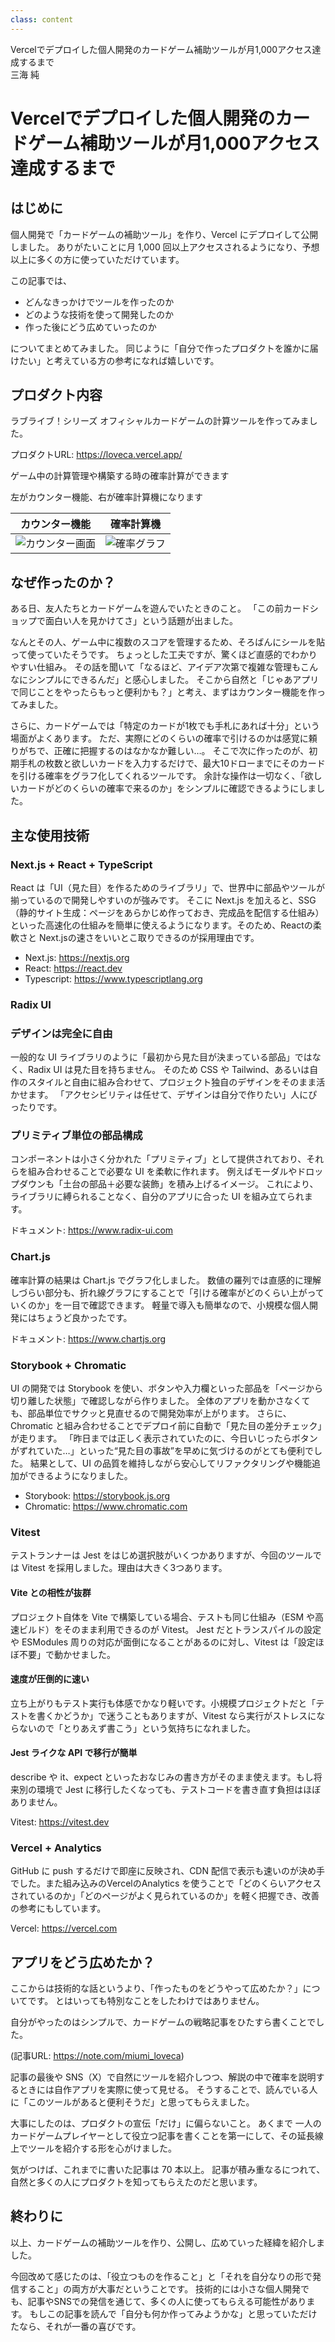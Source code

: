 ```yaml
---
class: content
---
```


<!-- markdownlint-disable MD041 -->
<div class="doc-header">
  <div class="doc-title">Vercelでデプロイした個人開発のカードゲーム補助ツールが月1,000アクセス達成するまで</div>
  <div class="doc-author">三海 純</div>
</div>

<!-- markdownlint-disable MD034 -->
# Vercelでデプロイした個人開発のカードゲーム補助ツールが月1,000アクセス達成するまで

## はじめに

個人開発で「カードゲームの補助ツール」を作り、Vercel にデプロイして公開しました。
ありがたいことに月 1,000 回以上アクセスされるようになり、予想以上に多くの方に使っていただけています。

この記事では、

- どんなきっかけでツールを作ったのか
- どのような技術を使って開発したのか
- 作った後にどう広めていったのか

についてまとめてみました。
同じように「自分で作ったプロダクトを誰かに届けたい」と考えている方の参考になれば嬉しいです。

## プロダクト内容

ラブライブ！シリーズ オフィシャルカードゲームの計算ツールを作ってみました。

プロダクトURL: https://loveca.vercel.app/

ゲーム中の計算管理や構築する時の確率計算ができます

左がカウンター機能、右が確率計算機になります

|カウンター機能|確率計算機|
| --- | --- |
| <img src="./images_mikai/counter.png"  alt="カウンター画面"> | <img src="./images_mikai/graph.png"  alt="確率グラフ"> |

## なぜ作ったのか？

ある日、友人たちとカードゲームを遊んでいたときのこと。
「この前カードショップで面白い人を見かけてさ」という話題が出ました。

なんとその人、ゲーム中に複数のスコアを管理するため、そろばんにシールを貼って使っていたそうです。
ちょっとした工夫ですが、驚くほど直感的でわかりやすい仕組み。
その話を聞いて「なるほど、アイデア次第で複雑な管理もこんなにシンプルにできるんだ」と感心しました。
そこから自然と「じゃあアプリで同じことをやったらもっと便利かも？」と考え、まずはカウンター機能を作ってみました。

さらに、カードゲームでは「特定のカードが1枚でも手札にあれば十分」という場面がよくあります。
ただ、実際にどのくらいの確率で引けるのかは感覚に頼りがちで、正確に把握するのはなかなか難しい…。
そこで次に作ったのが、初期手札の枚数と欲しいカードを入力するだけで、最大10ドローまでにそのカードを引ける確率をグラフ化してくれるツールです。
余計な操作は一切なく、「欲しいカードがどのくらいの確率で来るのか」をシンプルに確認できるようにしました。

## 主な使用技術

### Next.js + React + TypeScript

React は「UI（見た目）を作るためのライブラリ」で、世界中に部品やツールが揃っているので開発しやすいのが強みです。
そこに Next.js を加えると、SSG（静的サイト生成：ページをあらかじめ作っておき、完成品を配信する仕組み）といった高速化の仕組みを簡単に使えるようになります。そのため、Reactの柔軟さと Next.jsの速さをいいとこ取りできるのが採用理由です。

- Next.js: https://nextjs.org
- React: https://react.dev
- Typescript: https://www.typescriptlang.org

### Radix UI

### デザインは完全に自由

一般的な UI ライブラリのように「最初から見た目が決まっている部品」ではなく、Radix UI は見た目を持ちません。
そのため CSS や Tailwind、あるいは自作のスタイルと自由に組み合わせて、プロジェクト独自のデザインをそのまま活かせます。
「アクセシビリティは任せて、デザインは自分で作りたい」人にぴったりです。

### プリミティブ単位の部品構成

コンポーネントは小さく分かれた「プリミティブ」として提供されており、それらを組み合わせることで必要な UI を柔軟に作れます。
例えばモーダルやドロップダウンも「土台の部品＋必要な装飾」を積み上げるイメージ。
これにより、ライブラリに縛られることなく、自分のアプリに合った UI を組み立てられます。

ドキュメント: https://www.radix-ui.com

### Chart.js

確率計算の結果は Chart.js でグラフ化しました。
数値の羅列では直感的に理解しづらい部分も、折れ線グラフにすることで「引ける確率がどのくらい上がっていくのか」を一目で確認できます。
軽量で導入も簡単なので、小規模な個人開発にはちょうど良かったです。

ドキュメント: https://www.chartjs.org

### Storybook + Chromatic

UI の開発では Storybook を使い、ボタンや入力欄といった部品を「ページから切り離した状態」で確認しながら作りました。
全体のアプリを動かさなくても、部品単位でサクッと見直せるので開発効率が上がります。
さらに、Chromatic と組み合わせることでデプロイ前に自動で「見た目の差分チェック」が走ります。
「昨日までは正しく表示されていたのに、今日いじったらボタンがずれていた…」といった“見た目の事故”を早めに気づけるのがとても便利でした。
結果として、UI の品質を維持しながら安心してリファクタリングや機能追加ができるようになりました。

- Storybook: https://storybook.js.org
- Chromatic: https://www.chromatic.com

### Vitest

テストランナーは Jest をはじめ選択肢がいくつかありますが、今回のツールでは Vitest を採用しました。理由は大きく3つあります。

#### Vite との相性が抜群

プロジェクト自体を Vite で構築している場合、テストも同じ仕組み（ESM や高速ビルド）をそのまま利用できるのが Vitest。
Jest だとトランスパイルの設定や ESModules 周りの対応が面倒になることがあるのに対し、Vitest は「設定ほぼ不要」で動かせました。

#### 速度が圧倒的に速い

立ち上がりもテスト実行も体感でかなり軽いです。小規模プロジェクトだと「テストを書くかどうか」で迷うこともありますが、Vitest なら実行がストレスにならないので「とりあえず書こう」という気持ちになれました。

#### Jest ライクな API で移行が簡単

describe や it、expect といったおなじみの書き方がそのまま使えます。もし将来別の環境で Jest に移行したくなっても、テストコードを書き直す負担はほぼありません。

Vitest: https://vitest.dev

### Vercel + Analytics

GitHub に push するだけで即座に反映され、CDN 配信で表示も速いのが決め手でした。また組み込みのVercelのAnalytics を使うことで「どのくらいアクセスされているのか」「どのページがよく見られているのか」を軽く把握でき、改善の参考にもしています。

Vercel: https://vercel.com

## アプリをどう広めたか？

ここからは技術的な話というより、「作ったものをどうやって広めたか？」についてです。
とはいっても特別なことをしたわけではありません。

自分がやったのはシンプルで、カードゲームの戦略記事をひたすら書くことでした。

(記事URL: https://note.com/miumi_loveca)

記事の最後や SNS（X）で自然にツールを紹介しつつ、解説の中で確率を説明するときには自作アプリを実際に使って見せる。
そうすることで、読んでいる人に「このツールがあると便利そうだ」と思ってもらえました。

大事にしたのは、プロダクトの宣伝「だけ」に偏らないこと。
あくまで 一人のカードゲームプレイヤーとして役立つ記事を書くことを第一にして、その延長線上でツールを紹介する形を心がけました。

気がつけば、これまでに書いた記事は 70 本以上。
記事が積み重なるにつれて、自然と多くの人にプロダクトを知ってもらえたのだと思います。

## 終わりに

以上、カードゲームの補助ツールを作り、公開し、広めていった経緯を紹介しました。

今回改めて感じたのは、「役立つものを作ること」と「それを自分なりの形で発信すること」の両方が大事だということです。
技術的には小さな個人開発でも、記事やSNSでの発信を通じて、多くの人に使ってもらえる可能性があります。
もしこの記事を読んで「自分も何か作ってみようかな」と思っていただけたなら、それが一番の喜びです。

<!-- markdownlint-enable MD034 -->
